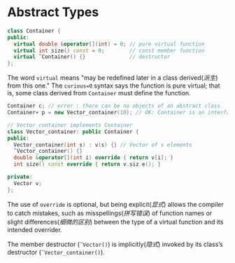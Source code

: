 # Abstract Types

```c++
class Container {
public:
  virtual double &operator[](int) = 0; // pure virtual function
  virtual int size() const = 0;        // const member function
  virtual ˜Container() {}              // destructor
};
```

The word `virtual` means "may be redefined later in a class derived(*派生*) from this one." The `curious=0` syntax says the function is pure virtual; that is, some class derived from `Container` must define the function.

```c++
Container c; // error : there can be no objects of an abstract class
Container∗ p = new Vector_container(10); // OK: Container is an interface
```

```c++
// Vector_container implements Container
class Vector_container: public Container {
public:
  Vector_container(int s) : v(s) {} // Vector of s elements
  ˜Vector_container() {}
  double &operator[](int i) override { return v[i]; }
  int size() const override { return v.siz e(); }

private:
  Vector v;
};
```

The use of `override` is optional, but being explicit(*显式*) allows the compiler to catch mistakes, such as misspellings(*拼写错误*) of function names or slight differences(*细微的区别*) between the type of a virtual function and its intended overrider.

The member destructor (`˜Vector()`) is implicitly(*隐式*) invoked by its class’s destructor (`˜Vector_container()`).

